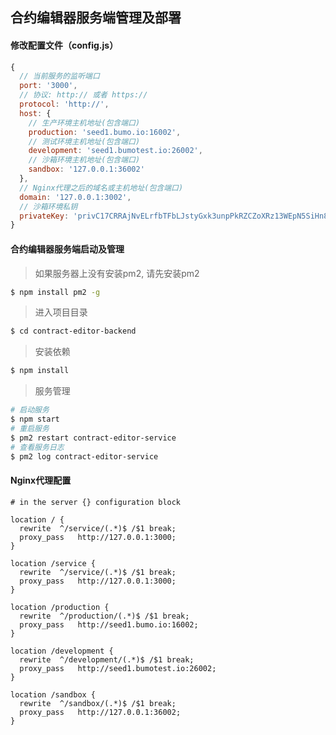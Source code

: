 
## 合约编辑器服务端管理及部署

#### 修改配置文件（config.js）

```js
{
  // 当前服务的监听端口
  port: '3000',
  // 协议: http:// 或者 https://
  protocol: 'http://',
  host: {
    // 生产环境主机地址(包含端口)
    production: 'seed1.bumo.io:16002',
    // 测试环境主机地址(包含端口)
    development: 'seed1.bumotest.io:26002',
    // 沙箱环境主机地址(包含端口)
    sandbox: '127.0.0.1:36002'
  },
  // Nginx代理之后的域名或主机地址(包含端口)
  domain: '127.0.0.1:3002',
  // 沙箱环境私钥
  privateKey: 'privC17CRRAjNvELrfbTFbLJstyGxk3unpPkRZCZoXRz13WEpN5SiHn8'
}

```

#### 合约编辑器服务端启动及管理
> 如果服务器上没有安装pm2, 请先安装pm2

```bash
$ npm install pm2 -g
```

> 进入项目目录

```bash
$ cd contract-editor-backend
```

> 安装依赖

```bash
$ npm install
```

> 服务管理

```bash
# 启动服务
$ npm start
# 重启服务
$ pm2 restart contract-editor-service
# 查看服务日志
$ pm2 log contract-editor-service
```

#### Nginx代理配置

``` nginx
# in the server {} configuration block

location / {
  rewrite  ^/service/(.*)$ /$1 break;
  proxy_pass   http://127.0.0.1:3000;
}

location /service {
  rewrite  ^/service/(.*)$ /$1 break;
  proxy_pass   http://127.0.0.1:3000;
}

location /production {
  rewrite  ^/production/(.*)$ /$1 break;
  proxy_pass   http://seed1.bumo.io:16002;
}

location /development {
  rewrite  ^/development/(.*)$ /$1 break;
  proxy_pass   http://seed1.bumotest.io:26002;
}

location /sandbox {
  rewrite  ^/sandbox/(.*)$ /$1 break;
  proxy_pass   http://127.0.0.1:36002;
}

```
